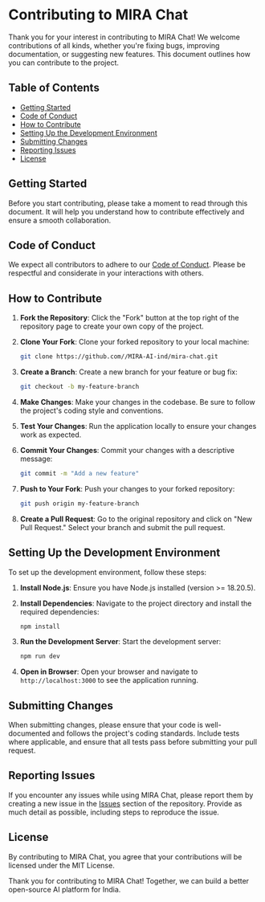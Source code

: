 # Contributing to MIRA Chat

Thank you for your interest in contributing to MIRA Chat! We welcome contributions of all kinds, whether you're fixing bugs, improving documentation, or suggesting new features. This document outlines how you can contribute to the project.

## Table of Contents
- [Getting Started](#getting-started)
- [Code of Conduct](#code-of-conduct)
- [How to Contribute](#how-to-contribute)
- [Setting Up the Development Environment](#setting-up-the-development-environment)
- [Submitting Changes](#submitting-changes)
- [Reporting Issues](#reporting-issues)
- [License](#license)

## Getting Started

Before you start contributing, please take a moment to read through this document. It will help you understand how to contribute effectively and ensure a smooth collaboration.

## Code of Conduct

We expect all contributors to adhere to our [Code of Conduct](CODE_OF_CONDUCT.md). Please be respectful and considerate in your interactions with others.

## How to Contribute

1. **Fork the Repository**: Click the "Fork" button at the top right of the repository page to create your own copy of the project.

2. **Clone Your Fork**: Clone your forked repository to your local machine:
   ```bash
   git clone https://github.com//MIRA-AI-ind/mira-chat.git
   ```

3. **Create a Branch**: Create a new branch for your feature or bug fix:
   ```bash
   git checkout -b my-feature-branch
   ```

4. **Make Changes**: Make your changes in the codebase. Be sure to follow the project's coding style and conventions.

5. **Test Your Changes**: Run the application locally to ensure your changes work as expected.

6. **Commit Your Changes**: Commit your changes with a descriptive message:
   ```bash
   git commit -m "Add a new feature"
   ```

7. **Push to Your Fork**: Push your changes to your forked repository:
   ```bash
   git push origin my-feature-branch
   ```

8. **Create a Pull Request**: Go to the original repository and click on "New Pull Request." Select your branch and submit the pull request.

## Setting Up the Development Environment

To set up the development environment, follow these steps:

1. **Install Node.js**: Ensure you have Node.js installed (version >= 18.20.5).

2. **Install Dependencies**: Navigate to the project directory and install the required dependencies:
   ```bash
   npm install
   ```

3. **Run the Development Server**: Start the development server:
   ```bash
   npm run dev
   ```

4. **Open in Browser**: Open your browser and navigate to `http://localhost:3000` to see the application running.

## Submitting Changes

When submitting changes, please ensure that your code is well-documented and follows the project's coding standards. Include tests where applicable, and ensure that all tests pass before submitting your pull request.

## Reporting Issues

If you encounter any issues while using MIRA Chat, please report them by creating a new issue in the [Issues](https://github.com/MIRA-AI-ind/mira-chat/issues) section of the repository. Provide as much detail as possible, including steps to reproduce the issue.

## License

By contributing to MIRA Chat, you agree that your contributions will be licensed under the MIT License.

Thank you for contributing to MIRA Chat! Together, we can build a better open-source AI platform for India.
